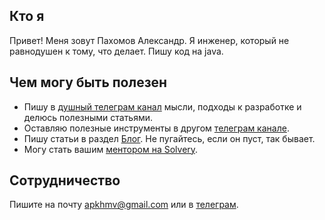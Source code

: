 ## Кто я

Привет! Меня зовут Пахомов Александр. Я инженер, который не равнодушен к тому, что делает. Пишу код на java.

## Чем могу быть полезен

- Пишу в [душный телеграм канал](https://t.me/toxic_enterprise) мысли, подходы к разработке и делюсь полезными статьями.
- Оставляю полезные инструменты в другом [телеграм канале](https://t.me/tools_for_engineers).
- Пишу статьи в раздел [Блог](/ru/posts). Не пугайтесь, если он пуст, так бывает.
- Могу стать вашим [ментором на Solvery](https://solvery.io/mentor/alexandr_pakhomov).

## Сотрудничество

Пишите на почту apkhmv@gmail.com или в [телеграм](https://t.me/AlexandrPakhomov).